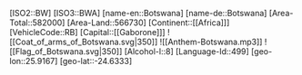 ﻿---
location: [-24.6333,25.9167]
type: Country
tags:
- geo/Country

SpocWebEntityId: 26857
isDeleted: false
confidential: public

---
[ISO2::BW]
[ISO3::BWA]
[name-en::Botswana]
[name-de::Botswana]
[Area-Total::582000]
[Area-Land::566730]
[Continent::[[Africa]]]
[VehicleCode::RB]
[Capital::[[Gaborone]]]
![[Coat_of_arms_of_Botswana.svg|350]]
![[Anthem-Botswana.mp3]]
![[Flag_of_Botswana.svg|350]]
[Alcohol-l::8]
[Language-Id::499]
[geo-lon::25.9167]
[geo-lat::-24.6333]

